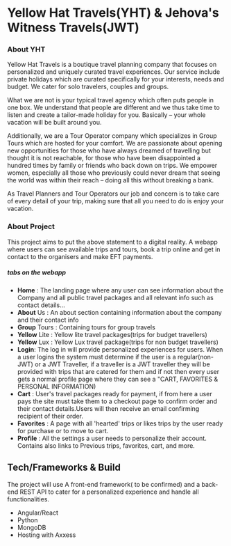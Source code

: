 # Yellow Hat Travels(YHT) & Jehova's Witness Travels(JWT)

### About YHT
Yellow Hat Travels is a boutique travel planning company that focuses on personalized and uniquely curated travel experiences. Our service include private holidays which are curated specifically for your interests, needs and budget. We cater for solo travelers, couples and groups.

What we are not is your typical travel agency which often puts people in one box. We understand that people are different and we thus take time to listen and create a tailor-made holiday for you. Basically – your whole vacation will be built around you.

Additionally, we are a Tour Operator company which specializes in Group Tours which are hosted for your comfort. We are passionate about opening new opportunities for those who have always dreamed of travelling but thought it is not reachable, for those who have been disappointed a hundred times by family or friends who back down on trips. We empower women, especially all those who previously could never dream that seeing the world was within their reach – doing all this without breaking a bank.

As Travel Planners and Tour Operators our job and concern is to take care of every detail of your trip, making sure that all you need to do is enjoy your vacation.

### About Project

This project aims to put the above statement to a digital reality. A webapp where users can see available trips and tours, book a trip online and get in contact to the organisers and make EFT payments.

##### tabs on the webapp
- **Home** : The landing page where any user can see information about the Company and all public travel packages and all relevant info such as contact details...
- **About** Us : An about section containing information about the company and their contact info
- **Group** Tours : Containing tours for group travels
- **Yellow** Lite : Yellow lite travel packages(trips for budget travellers)
- **Yellow** Lux : Yellow Lux travel package(trips for non budget travellers)
- **Login**: The log in will provide personalized experiences for users. When a user logins the system must determine if the user is a regular(non-JWT) or a JWT Traveller, if a traveller is a JWT traveller they will be provided with trips that are catered for them and if not then every user gets a normal profile page where they can see a "CART, FAVORITES & PERSONAL INFORMATION)
- **Cart** : User's travel packages ready for payment, if from here a user pays the site must take them to a checkout page to confirm order and their contact details.Users will then receive an email confirming recipient of their order.
- **Favorites** : A page with all 'hearted' trips or likes trips by the user ready for purchase or to move to cart.
- **Profile** : All the settings a user needs to personalize their account. Contains also links to Previous trips, favorites, cart, and more.

## Tech/Frameworks & Build
The project will use A front-end framework( to be confirmed) and a back-end REST API to cater for a personalized experience and handle all functionalities.
- Angular/React
- Python
- MongoDB
- Hosting with Axxess